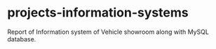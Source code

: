 # projects-information-systems
Report of Information system of Vehicle showroom along with MySQL database.
